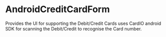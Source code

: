 # AndroidCreditCardForm
Provides the UI for supporting the Debit/Credit Cards uses CardIO android SDK for scanning the Debit/Credit to recognise the Card number.
